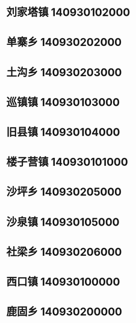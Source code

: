 # 刘家塔镇 140930102000
# 单寨乡 140930202000
# 土沟乡 140930203000
# 巡镇镇 140930103000
# 旧县镇 140930104000
# 楼子营镇 140930101000
# 沙坪乡 140930205000
# 沙泉镇 140930105000
# 社梁乡 140930206000
# 西口镇 140930100000
# 鹿固乡 140930200000
